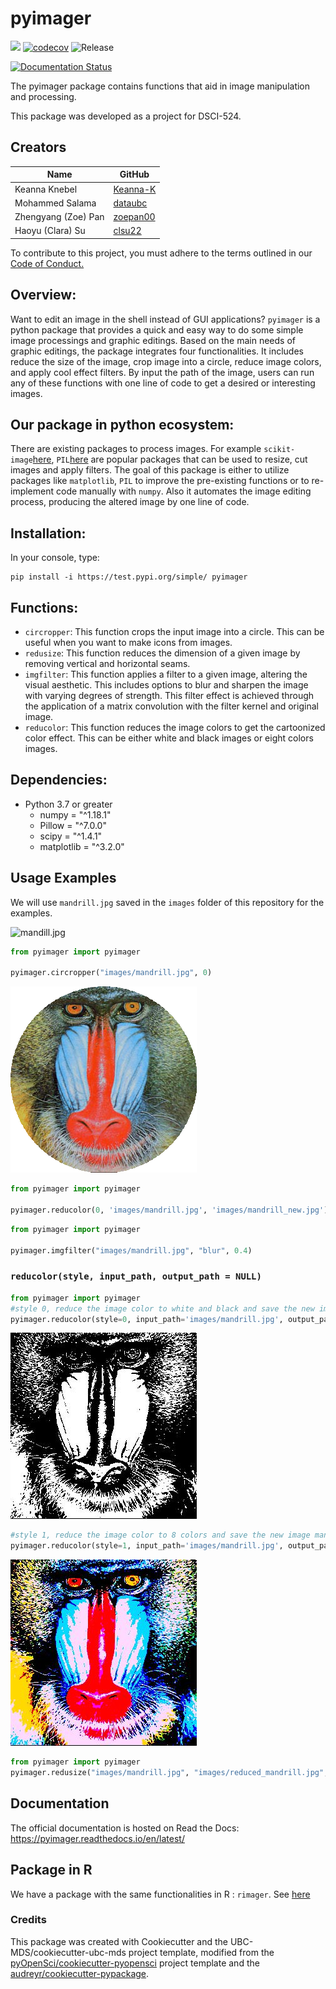 # pyimager 

![](https://github.com/UBC-MDS/pyimager/workflows/build/badge.svg) [![codecov](https://codecov.io/gh/UBC-MDS/pyimager/branch/master/graph/badge.svg)](https://codecov.io/gh/UBC-MDS/pyimager) ![Release](https://github.com/UBC-MDS/pyimager/workflows/Release/badge.svg)

[![Documentation Status](https://readthedocs.org/projects/pyimager/badge/?version=latest)](https://pyimager.readthedocs.io/en/latest/?badge=latest)

The pyimager package contains functions that aid in image manipulation and processing.

This package was developed as a project for DSCI-524.

## Creators

| Name | GitHub |
|---|---|
| Keanna Knebel| [Keanna-K](https://github.com/Keanna-K) |
| Mohammed Salama | [dataubc](https://github.com/dataubc) |
| Zhengyang (Zoe) Pan | [zoepan00](https://github.com/zoepan00) |
| Haoyu (Clara) Su | [clsu22](https://github.com/clsu22) |

To contribute to this project, you must adhere to the terms outlined in our [Code of Conduct.](https://github.com/UBC-MDS/pyimager/blob/master/CONDUCT.md)

## Overview:

Want to edit an image in the shell instead of GUI applications? `pyimager` is a python package that provides a quick and easy way to do some simple image processings and graphic editings. Based on the main needs of graphic editings, the package integrates four functionalities. It includes reduce the size of the image, crop image into a circle, reduce image colors, and apply cool effect filters. By input the path of the image, users can run any of these functions with one line of code to get a desired or interesting images.

## Our package in python ecosystem:

There are existing packages to process images. For example `scikit-image`[here](https://scikit-image.org/docs/stable/auto_examples/), `PIL`[here](https://pillow.readthedocs.io/en/stable/handbook/index.html) are popular packages that can be used to resize, cut images and apply filters. The goal of this package is either to utilize packages like `matplotlib`, `PIL` to improve the pre-existing functions or to re-implement code manually with `numpy`. Also it automates the image editing process, producing the altered image by one line of code.

## Installation:

In your console, type:

```
pip install -i https://test.pypi.org/simple/ pyimager
```

## Functions:

- `circropper`: This function crops the input image into a circle. This can be useful when you want to make icons from images. 
- `redusize`: This function reduces the dimension of a given image by removing vertical and horizontal seams.
- `imgfilter`: This function applies a filter to a given image, altering the visual aesthetic. This includes options to blur and sharpen the image with varying degrees of strength. This filter effect is achieved through the application of a matrix convolution with the filter kernel and original image.  
- `reducolor`: This function reduces the image colors to get the cartoonized color effect. This can be either white and black images or eight colors images. 


## Dependencies:
- Python 3.7 or greater
    - numpy = "^1.18.1"
    - Pillow = "^7.0.0"
    - scipy = "^1.4.1"
    - matplotlib = "^3.2.0"

## Usage Examples 

We will use `mandrill.jpg` saved in the `images` folder of this repository for the examples.

![mandill.jpg](images/mandrill.jpg)

```python
from pyimager import pyimager

pyimager.circropper("images/mandrill.jpg", 0)
```
![images/mandrill_circropper.png](images/mandrill_circropper.png)
```python 
from pyimager import pyimager

pyimager.reducolor(0, 'images/mandrill.jpg', 'images/mandrill_new.jpg')
```

```python
from pyimager import pyimager

pyimager.imgfilter("images/mandrill.jpg", "blur", 0.4)
```

### `reducolor(style, input_path, output_path = NULL)`  

```python
from pyimager import pyimager
#style 0, reduce the image color to white and black and save the new image mandrill_reducolor0.jpg in the images folder
pyimager.reducolor(style=0, input_path='images/mandrill.jpg', output_path='images/mandrill_reducolor0.jpg')
```
![mandrill_reducolor0.jpg](images/mandrill_reducolor0.jpg)

```python
#style 1, reduce the image color to 8 colors and save the new image mandrill_reducolor1.jpg in the images folder
pyimager.reducolor(style=1, input_path='images/mandrill.jpg', output_path='images/mandrill_reducolor1.jpg')
```
![mandrill_reducolor0.jpg](images/mandrill_reducolor1.jpg)

```python
from pyimager import pyimager
pyimager.redusize("images/mandrill.jpg", "images/reduced_mandrill.jpg", 200, 300)
```
## Documentation
The official documentation is hosted on Read the Docs: <https://pyimager.readthedocs.io/en/latest/>

## Package in R

We have a package with the same functionalities in R : `rimager`. See [here](https://github.com/UBC-MDS/rimager)  

### Credits
This package was created with Cookiecutter and the UBC-MDS/cookiecutter-ubc-mds project template, modified from the [pyOpenSci/cookiecutter-pyopensci](https://github.com/pyOpenSci/cookiecutter-pyopensci) project template and the [audreyr/cookiecutter-pypackage](https://github.com/audreyr/cookiecutter-pypackage).
